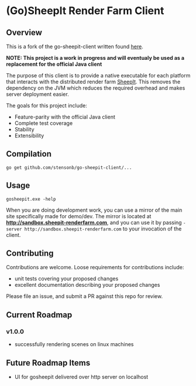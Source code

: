 # (Go)SheepIt Render Farm Client

## Overview

This is a fork of the go-sheepit-client written found [here](https://github.com/stuarta0/go-sheepit-client).

**NOTE: This project is a work in progress and will eventualy be used as a replacement for the official Java client**

The purpose of this client is to provide a native executable for each platform that interacts with the distributed render farm [SheepIt](https://www.sheepit-renderfarm.com/). This removes the dependency on the JVM which reduces the required overhead and makes server deployment easier.

The goals for this project include:
* Feature-parity with the official Java client
* Complete test coverage
* Stability
* Extensibility

## Compilation

    go get github.com/stensonb/go-sheepit-client/...

## Usage

    gosheepit.exe -help

When you are doing development work, you can use a mirror of the main site specifically made for demo/dev. The mirror is located at **http://sandbox.sheepit-renderfarm.com**, and you can use it by passing `-server http://sandbox.sheepit-renderfarm.com` to your invocation of the client.

## Contributing
Contributions are welcome.  Loose requirements for contributions include:
* unit tests covering your proposed changes
* excellent documentation describing your proposed changes

Please file an issue, and submit a PR against this repo for review.

## Current Roadmap
### v1.0.0
* successfully rendering scenes on linux machines

## Future Roadmap Items
* UI for gosheepit delivered over http server on localhost

